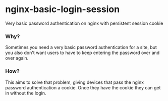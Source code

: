 # nginx-basic-login-session
Very basic password authentication on nginx with persistent session cookie

### Why?

Sometimes you need a very basic password authentication for a site, but you also don't want users to have to keep entering the password over and over again.

### How?

This aims to solve that problem, giving devices that pass the nginx password authentication a cookie. Once they have the cookie they can get in without the login.
